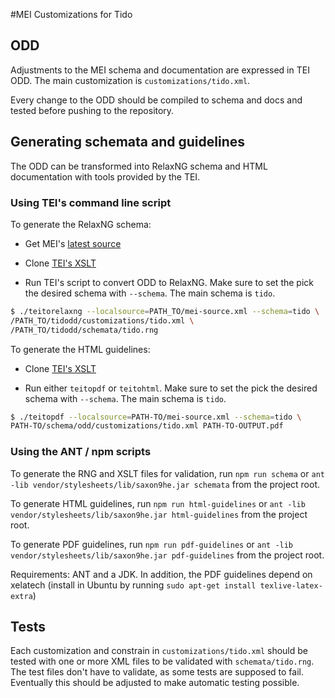 #MEI Customizations for Tido

## ODD

Adjustments to the MEI schema and documentation are expressed in TEI ODD. The main customization is `customizations/tido.xml`.

Every change to the ODD should be compiled to schema and docs and tested before pushing to the repository.

## Generating schemata and guidelines

The ODD can be transformed into RelaxNG schema and HTML documentation with tools provided by the TEI.

### Using TEI's command line script

To generate the RelaxNG schema:

* Get MEI's [latest source](https://code.google.com/p/music-encoding/source/browse/trunk/source/specs/mei-source.xml)

* Clone [TEI's XSLT](https://github.com/TEIC/Stylesheets)

* Run TEI's script to convert ODD to RelaxNG. Make sure to set the pick the desired schema with `--schema`. The main schema is `tido`.

```bash
$ ./teitorelaxng --localsource=PATH_TO/mei-source.xml --schema=tido \
/PATH_TO/tidodd/customizations/tido.xml \
/PATH_TO/tidodd/schemata/tido.rng
```

To generate the HTML guidelines:

* Clone [TEI's XSLT](https://github.com/TEIC/Stylesheets)

* Run either `teitopdf` or `teitohtml`. Make sure to set the pick the desired schema with `--schema`. The main schema is `tido`.

```bash
$ ./teitopdf --localsource=PATH-TO/mei-source.xml --schema=tido \
PATH-TO/schema/odd/customizations/tido.xml PATH-TO-OUTPUT.pdf
```

### Using the ANT / npm scripts

To generate the RNG and XSLT files for validation, run `npm run schema` or `ant -lib vendor/stylesheets/lib/saxon9he.jar schemata` from the project root.

To generate HTML guidelines, run `npm run html-guidelines` or `ant -lib vendor/stylesheets/lib/saxon9he.jar html-guidelines` from the project root.

To generate PDF guidelines, run `npm run pdf-guidelines` or `ant -lib vendor/stylesheets/lib/saxon9he.jar pdf-guidelines` from the project root.

Requirements: ANT and a JDK. In addition, the PDF guidelines depend on xelatech (install in Ubuntu by running `sudo apt-get install texlive-latex-extra`)

## Tests

Each customization and constrain in `customizations/tido.xml` should be tested with one or more XML files to be validated with `schemata/tido.rng`. The test files don't have to validate, as some tests are supposed to fail. Eventually this should be adjusted to make automatic testing possible.
